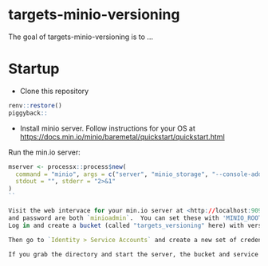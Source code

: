 
# targets-minio-versioning

The goal of targets-minio-versioning is to ...


# Startup


 - Clone this repository




```R
renv::restore()
piggyback::
```

- Install minio server. Follow instructions for your OS at <https://docs.min.io/minio/baremetal/quickstart/quickstart.html>


Run the min.io server:
```r
mserver <- processx::process$new(
  command = "minio", args = c("server", "minio_storage", "--console-address", "localhost:9090"),
  stdout = "", stderr = "2>&1"
)
``

Visit the web intervace for your min.io server at <http://localhost:9090/>.  The default login
and password are both `minioadmin`.  You can set these with 'MINIO_ROOT_USER' and 'MINIO_ROOT_PASSWORD' environment variables.
Log in and create a bucket (called "targets_versioning" here) with versioning turned on.

Then go to `Identity > Service Accounts` and create a new set of credentials.  Here I use `testcreds` for both username and password.

If you grab the directory and start the server, the bucket and service account credentials will already be created. (They are stored under `minio_storage/.minio.sys/`)


